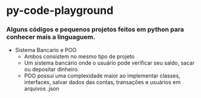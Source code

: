 # py-code-playground
### Alguns códigos e pequenos projetos feitos em python para conhecer mais a linguaguem.

- Sistema Bancario e POO
  - Ambos consistem no mesmo tipo de projeto
  - Um sistema bancário onde o usuário pode verificar seu saldo, sacar ou depositar dinheiro.
  - POO possui uma complexidade maior ao implementar classes, interfaces, salvar dados das contas, transações e usuários em arquivos .json
